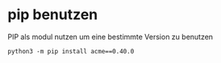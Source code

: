 # pip benutzen

PIP als modul nutzen um eine bestimmte Version zu benutzen

`python3 -m pip install acme==0.40.0`
